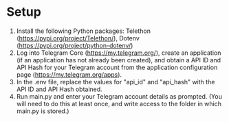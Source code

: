 # Setup
1. Install the following Python packages: Telethon (https://pypi.org/project/Telethon/), Dotenv (https://pypi.org/project/python-dotenv/)
2. Log into Telegram Core (https://my.telegram.org/), create an application (if an application has not already been created), and obtain a API ID and API Hash for your Telegram account from the application configuration page (https://my.telegram.org/apps).
3. In the .env file, replace the values for "api_id" and "api_hash" with the API ID and API Hash obtained.
4. Run main.py and enter your Telegram account details as prompted. (You will need to do this at least once, and write access to the folder in which main.py is stored.)
